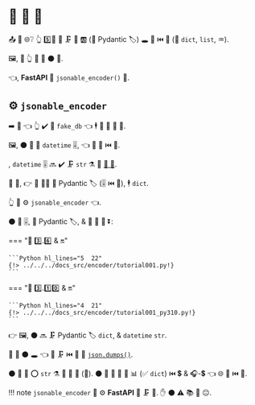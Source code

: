 # 🎻 🔗 🔢

📤 💼 🌐❔ 👆 5️⃣📆 💪 🗜 💽 🆎 (💖 Pydantic 🏷) 🕳 🔗 ⏮️ 🎻 (💖 `dict`, `list`, ♒️).

🖼, 🚥 👆 💪 🏪 ⚫️ 💽.

👈, **FastAPI** 🚚 `jsonable_encoder()` 🔢.

## ⚙️ `jsonable_encoder`

➡️ 🌈 👈 👆 ✔️ 💽 `fake_db` 👈 🕴 📨 🎻 🔗 💽.

🖼, ⚫️ 🚫 📨 `datetime` 🎚, 👈 🚫 🔗 ⏮️ 🎻.

, `datetime` 🎚 🔜 ✔️ 🗜 `str` ⚗ 💽 <a href="https://en.wikipedia.org/wiki/ISO_8601" class="external-link" target="_blank">💾 📁</a>.

🎏 🌌, 👉 💽 🚫🔜 📨 Pydantic 🏷 (🎚 ⏮️ 🔢), 🕴 `dict`.

👆 💪 ⚙️ `jsonable_encoder` 👈.

⚫️ 📨 🎚, 💖 Pydantic 🏷, &amp; 📨 🎻 🔗 ⏬:

=== "🐍 3️⃣.6️⃣ &amp; 🔛"

    ```Python hl_lines="5  22"
    {!> ../../../docs_src/encoder/tutorial001.py!}
    ```

=== "🐍 3️⃣.1️⃣0️⃣ &amp; 🔛"

    ```Python hl_lines="4  21"
    {!> ../../../docs_src/encoder/tutorial001_py310.py!}
    ```

👉 🖼, ⚫️ 🔜 🗜 Pydantic 🏷 `dict`, &amp; `datetime` `str`.

🏁 🤙 ⚫️ 🕳 👈 💪 🗜 ⏮️ 🐍 🐩 <a href="https://docs.python.org/3/library/json.html#json.dumps" class="external-link" target="_blank">`json.dumps()`</a>.

⚫️ 🚫 📨 ⭕ `str` ⚗ 💽 🎻 📁 (🎻). ⚫️ 📨 🐍 🐩 💽 📊 (✅ `dict`) ⏮️ 💲 &amp; 🎧-💲 👈 🌐 🔗 ⏮️ 🎻.

!!! note
    `jsonable_encoder` 🤙 ⚙️ **FastAPI** 🔘 🗜 💽. ✋️ ⚫️ ⚠ 📚 🎏 😐.
